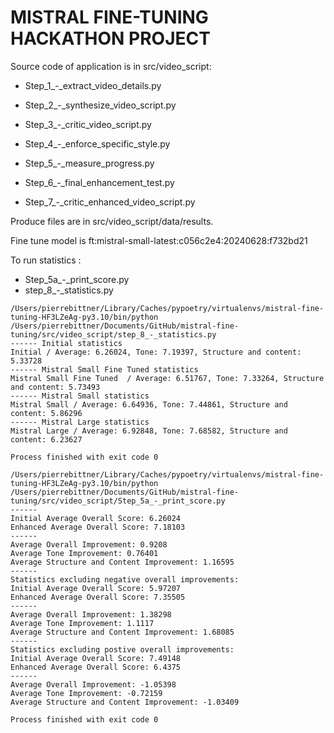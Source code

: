 # MISTRAL FINE-TUNING HACKATHON PROJECT

Source code of application is in src/video_script:
- Step_1_-_extract_video_details.py
- Step_2_-_synthesize_video_script.py
- Step_3_-_critic_video_script.py
- Step_4_-_enforce_specific_style.py
- Step_5_-_measure_progress.py

- Step_6_-_final_enhancement_test.py
- Step_7_-_critic_enhanced_video_script.py

Produce files are in src/video_script/data/results.

Fine tune model is ft:mistral-small-latest:c056c2e4:20240628:f732bd21

To run statistics :
- Step_5a_-_print_score.py
- step_8_-_statistics.py

```
/Users/pierrebittner/Library/Caches/pypoetry/virtualenvs/mistral-fine-tuning-HF3LZeAg-py3.10/bin/python /Users/pierrebittner/Documents/GitHub/mistral-fine-tuning/src/video_script/step_8_-_statistics.py 
------ Initial statistics
Initial / Average: 6.26024, Tone: 7.19397, Structure and content: 5.33728
------ Mistral Small Fine Tuned statistics
Mistral Small Fine Tuned  / Average: 6.51767, Tone: 7.33264, Structure and content: 5.73493
------ Mistral Small statistics
Mistral Small / Average: 6.64936, Tone: 7.44861, Structure and content: 5.86296
------ Mistral Large statistics
Mistral Large / Average: 6.92848, Tone: 7.68582, Structure and content: 6.23627

Process finished with exit code 0
```

```
/Users/pierrebittner/Library/Caches/pypoetry/virtualenvs/mistral-fine-tuning-HF3LZeAg-py3.10/bin/python /Users/pierrebittner/Documents/GitHub/mistral-fine-tuning/src/video_script/Step_5a_-_print_score.py 
------
Initial Average Overall Score: 6.26024
Enhanced Average Overall Score: 7.18103
------
Average Overall Improvement: 0.9208
Average Tone Improvement: 0.76401
Average Structure and Content Improvement: 1.16595
------
Statistics excluding negative overall improvements:
Initial Average Overall Score: 5.97207
Enhanced Average Overall Score: 7.35505
------
Average Overall Improvement: 1.38298
Average Tone Improvement: 1.1117
Average Structure and Content Improvement: 1.68085
------
Statistics excluding postive overall improvements:
Initial Average Overall Score: 7.49148
Enhanced Average Overall Score: 6.4375
------
Average Overall Improvement: -1.05398
Average Tone Improvement: -0.72159
Average Structure and Content Improvement: -1.03409

Process finished with exit code 0
```


